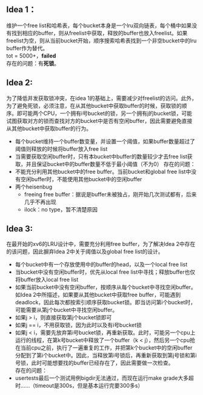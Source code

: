 ## Idea 1：
维护一个free list和哈希表，每个bucket本身是一个lru双向链表，每个桶中如果没有找到相应的buffer，则从freelist中获取，释放的buffer也放入freelist。如果freelist为空，则从当前bucket开始，顺序搜索哈希表找到一个非空bucket中的lru buffer作为替代。  
tot = 5000+，**failed**  
存在的问题：有**死锁**。  
## Idea 2:
为了降低并发获取锁冲突，在idea 1的基础上，需要减少对freelist的访问。此外，为了避免死锁，必须注意，在从其他bucket中获取buffer的时候，获取锁的顺序。即可能两个CPU，一个拥有i号bucket的锁，另一个拥有j的bucket锁，可能试图获取对方的锁而查找对方的bucket中是否有空闲buffer，因此需要避免直接从其他bucket中获取buffer的行为。  
- 每个bucket维持一个buffer数变量，并设置一个阈值，如果buffer数量超过了阈值则释放的时候将buffer放入free list
- 当需要获取空闲buffer时，只有本bucket中buffer的数量较少才去free list获取，并且保证bucket中的buffer数量不低于最小阈值（不为0）
存在的问题：
- 不能充分利用其他bucket中的free buffer。当前bucket和global free list中没有空闲buffer时，不能使用其他bucket中的空闲buffer
- 两个heisenbug
    - freeing free buffer：据说是buffer未被独占，刚开始几次测试都有，后来几乎不再出现
    - ilock：no type，暂不清楚原因

## Idea 3:
在最开始的xv6的LRU设计中，需要充分利用free buffer，为了解决Idea 2中存在的该问题，因此摒弃Idea 2中关于阈值以及global free list的设计。  
- 每个bucket中有一个存放使用中的buffer的head，以及一个local free list
- 当bucket中没有空闲buffer时，优先从local free list中寻找；释放buffer也仅将buffer放入local free list
- 如果当前bucket中没有空闲buffer，按顺序从每个bucket中寻找空闲buffer。
如Idea 2中所描述，如果要从其他bucket中获取free buffer，可能遇到deadlock，因此每次都按索引顺序获取bucket锁。即当访问第i个bucket时，可能需要从第j个bucket中寻找空闲buffer。
- 如果j > i，则直接获取第j个bucket锁即可
- 如果j == i，不用获取锁，因为此时以及有i号bucket锁
- 如果j < i，需要先放弃第i号bucket锁，再重新获取。此时，可能另一个cpu上运行的线程，在第k号bucket中释放了一个buffer（k < j），然后另一个cpu抢在当前cpu之前，执行了一遍重复的工作，并把第k个bucket中的空闲buffer分配到了第i个bucket中。因此，当释放第i号锁后，再重新获取到第j号锁和第i号锁，此时可能想要找的buffer已经存在了，因此需要做一次检查。  
存在的问题：
- usertests最后一个测试用例bigdir无法通过，而现在运行make grade大多超时……（timeout是300s，但是基本运行完要300多s）